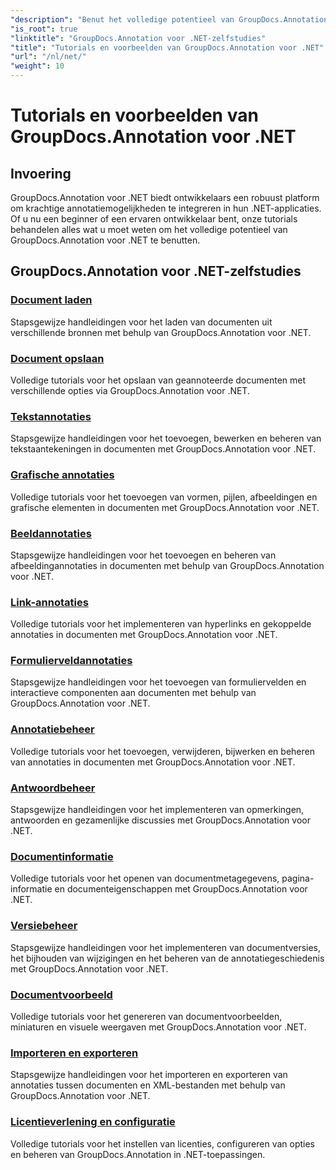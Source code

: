 ```yaml
---
"description": "Benut het volledige potentieel van GroupDocs.Annotation voor .NET met onze tutorials. Integreer naadloos, verbeter de samenwerking en stroomlijn workflows."
"is_root": true
"linktitle": "GroupDocs.Annotation voor .NET-zelfstudies"
"title": "Tutorials en voorbeelden van GroupDocs.Annotation voor .NET"
"url": "/nl/net/"
"weight": 10
---
```


# Tutorials en voorbeelden van GroupDocs.Annotation voor .NET

## Invoering

GroupDocs.Annotation voor .NET biedt ontwikkelaars een robuust platform om krachtige annotatiemogelijkheden te integreren in hun .NET-applicaties. Of u nu een beginner of een ervaren ontwikkelaar bent, onze tutorials behandelen alles wat u moet weten om het volledige potentieel van GroupDocs.Annotation voor .NET te benutten.

## GroupDocs.Annotation voor .NET-zelfstudies
### [Document laden](./document-loading)
Stapsgewijze handleidingen voor het laden van documenten uit verschillende bronnen met behulp van GroupDocs.Annotation voor .NET.

### [Document opslaan](./document-saving)
Volledige tutorials voor het opslaan van geannoteerde documenten met verschillende opties via GroupDocs.Annotation voor .NET.

### [Tekstannotaties](./text-annotations)
Stapsgewijze handleidingen voor het toevoegen, bewerken en beheren van tekstaantekeningen in documenten met GroupDocs.Annotation voor .NET.

### [Grafische annotaties](./graphical-annotations)
Volledige tutorials voor het toevoegen van vormen, pijlen, afbeeldingen en grafische elementen in documenten met GroupDocs.Annotation voor .NET.

### [Beeldannotaties](./image-annotations)
Stapsgewijze handleidingen voor het toevoegen en beheren van afbeeldingannotaties in documenten met behulp van GroupDocs.Annotation voor .NET.

### [Link-annotaties](./link-annotations)
Volledige tutorials voor het implementeren van hyperlinks en gekoppelde annotaties in documenten met GroupDocs.Annotation voor .NET.

### [Formulierveldannotaties](./form-field-annotations)
Stapsgewijze handleidingen voor het toevoegen van formuliervelden en interactieve componenten aan documenten met behulp van GroupDocs.Annotation voor .NET.

### [Annotatiebeheer](./annotation-management)
Volledige tutorials voor het toevoegen, verwijderen, bijwerken en beheren van annotaties in documenten met GroupDocs.Annotation voor .NET.

### [Antwoordbeheer](./reply-management)
Stapsgewijze handleidingen voor het implementeren van opmerkingen, antwoorden en gezamenlijke discussies met GroupDocs.Annotation voor .NET.

### [Documentinformatie](./document-information)
Volledige tutorials voor het openen van documentmetagegevens, pagina-informatie en documenteigenschappen met GroupDocs.Annotation voor .NET.

### [Versiebeheer](./version-control)
Stapsgewijze handleidingen voor het implementeren van documentversies, het bijhouden van wijzigingen en het beheren van de annotatiegeschiedenis met GroupDocs.Annotation voor .NET.

### [Documentvoorbeeld](./document-preview)
Volledige tutorials voor het genereren van documentvoorbeelden, miniaturen en visuele weergaven met GroupDocs.Annotation voor .NET.

### [Importeren en exporteren](./import-and-export)
Stapsgewijze handleidingen voor het importeren en exporteren van annotaties tussen documenten en XML-bestanden met behulp van GroupDocs.Annotation voor .NET.

### [Licentieverlening en configuratie](./licensing-and-configuration)
Volledige tutorials voor het instellen van licenties, configureren van opties en beheren van GroupDocs.Annotation in .NET-toepassingen.
